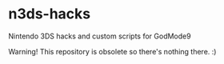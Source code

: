 # n3ds-hacks
Nintendo 3DS hacks and custom scripts for GodMode9


Warning! This repository is obsolete so there's nothing there. :)
